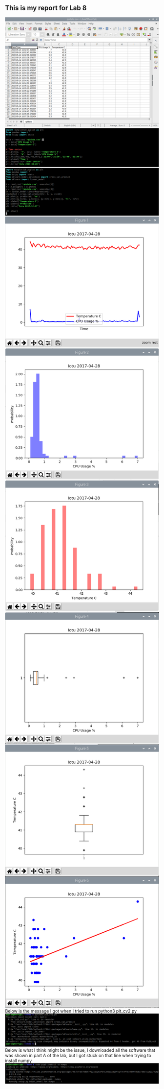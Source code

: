 ## This is my report for Lab 8
![](/media/Lab8_11.PNG)
![](/media/Lab8_1.PNG)
![](/media/Lab8_2.PNG)
![](/media/Lab8_3.PNG)
![](/media/Lab8_4.PNG)
![](/media/Lab8_5.PNG)
![](/media/Lab8_6.PNG)
![](/media/Lab8_7.PNG)
![](/media/Lab8_8.PNG)
Below is the message I got when I tried to run python3 plt_cv2.py
![](/media/Lab8_9.PNG)
Below is what I think might be the issue, I downloaded all the software that was shown in part A of the lab, but I got stuck on that line when trying to install numpy
![](/media/Lab8_10.PNG)

